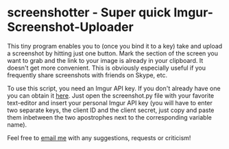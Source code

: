 # screenshotter - Super quick Imgur-Screenshot-Uploader

This tiny program enables you to (once you bind it to a key) take and upload a screenshot by hitting just one button. Mark the section of the screen you want to grab and the link to your image is already in your clipboard. It doesn't get more convenient. This is obviously especially useful if you frequently share screenshots with friends on Skype, etc.

To use this script, you need an Imgur API key. If you don't already have one you can obtain it [here](https://imgur.com/signin?redirect=http://api.imgur.com/oauth2/addclient). Just open the screenshot.py file with your favorite text-editor and insert your personal Imgur API key (you will have to enter two separate keys, the client ID and the client secret, just copy and paste them inbetween the two apostrophes next to the corresponding variable name).

Feel free to [email me](mailto:pawelczyk.johannes@gmail.com) with any suggestions, requests or criticism!
